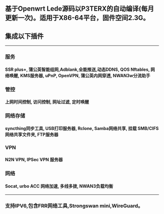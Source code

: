 ## 基于Openwrt Lede源码以P3TERX的自动编译(每月更新一次)。适用于X86-64平台，固件空间2.3G。
## 集成以下插件

-------------------------------------------------------------------------------------------------------------------------------------------

### 服务
#### SSR plus+, 蒲公英智能组网,Adblank,全能推送,动态DDNS, QOS Nftables, 网络唤醒, KMS服务器, uPnP, OpenVPN, 蒲公英内网穿透, NWAN3w分流助手 
### 管控
#### 上网时间控制, 访问控制, 网址过滤, 定时唤醒
### 网络存储
#### syncthing同步工具, USB打印服务器, Rclone, Samba网络共享, 挂载 SMB/CIFS 网络共享文件夹, FTP服务器
### VPN 
#### N2N VPN, IPSec VPN 服务器
### 网络 
#### Socat, urbo ACC 网络加速, 多线多拨, NWAN3负载均衡

-------------------------------------------------------------------------------------------------------------------------------------------
### 支持IPV6,包含FRR网络工具,Strongswan mini,WireGuard。

